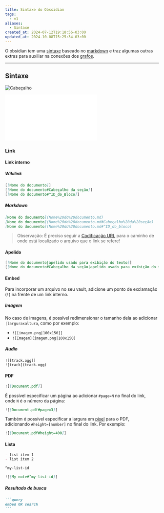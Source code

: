 ```yaml
---
title: Sintaxe do Obssidian
tags:
  - v1
aliases:
  - Sintaxe
created_at: 2024-07-12T19:18:56-03:00
updated_at: 2024-10-08T15:25:34-03:00
---
```


O obsidian tem uma [sintaxe](../../../../atomos/2024/07/12/Sintaxe.md) baseado no [markdown](../../../../atomos/2024/07/08/Markdown.md) e traz algumas outras extras para auxiliar na conexões dos [grafos](../../../../atomos/2024/07/12/Grafos.md).

---

## Sintaxe

![Cabeçalho](../../../../atomos/2024/07/08/Markdown.md#Cabeçalho)

![Lista](../../../../atomos/2024/07/08/Markdown.md#Lista)
### Link
#### Link interno
##### Wikilink
```md
[[Nome do documento]]
[[Nome do documento#Cabeçalho da seção]]
[[Nome do documento#^ID_do_Bloco]]
```
##### Markdown
```md
[Nome do documento](Nome%20do%20documento.md)
[Nome do documento](Nome%20do%20documento.md#Cabeçalho%20da%20seção)
[Nome do documento](Nome%20do%20documento.md#^ID_do_bloco)
```

> Observação: É preciso seguir a [Codificação URL](../../../../atomos/2024/07/12/Codificação_URL.md) para o caminho de onde está localizado o arquivo que o link se refere!
#### Apelido
```md
[[Nome do documento|apelido usado para exibição do texto]]
[[Nome do documento#Cabeçalho da seção|apelido usado para exibição do texto]]
```

#### Embed
Para incorporar um arquivo no seu vault, adicione um ponto de exclamação (`!`) na frente de um link interno.

##### Imagem
No caso de imagens, é possível redimensionar o tamanho dela ao adicionar `|larguraxaltura`, como por exemplo:

- `![[imagem.png|100x150]]`
- `![Imagem](imagem.png|100x150)`

##### Audio
```
![[track.ogg]]
![track](track.ogg)
```

#### PDF
```md
![[Document.pdf]]
```

É possível especificar um página ao adicionar `#page=N` no final do link, onde `N` é o número da página:

```md
![[Document.pdf#page=3]]
```

Também é possível especificar a largura em [pixel](../../../../atomos/2024/07/12/Pixel.md) para o PDF, adicionando `#height=[number]` no final do link. Por exemplo:

```md
![[Document.pdf#height=400]]
```
#### Lista

```md
- list item 1
- list item 2

^my-list-id
```

```md
![[My note#^my-list-id]]
```
##### Resultado de busca

````md
```query
embed OR search
```
````

